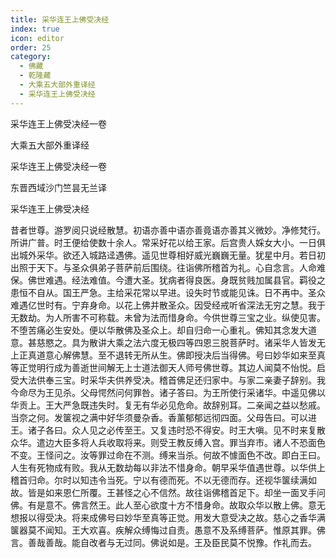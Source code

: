 ```yaml
---
title: 采华连王上佛受决经
index: true
icon: editor
order: 25
category:
  - 佛藏
  - 乾隆藏
  - 大乘五大部外重译经
  - 采华连王上佛受决经
---
```


采华连王上佛受决经一卷  

大乘五大部外重译经  

采华连王上佛受决经一卷  

东晋西域沙门竺昙无兰译  

采华连王上佛受决经  

昔者世尊。游罗阅只说经散慧。初语亦善中语亦善竟语亦善其义微妙。净修梵行。所讲广普。时王便给使数十余人。常采好花以给王家。后宫贵人婇女大小。一日俱出城外采华。欲还入城路迳遇佛。遥见世尊相好威光巍巍无量。犹星中月。若日初出照于天下。与圣众俱弟子菩萨前后围绕。往诣佛所稽首为礼。心自念言。人命难保。佛世难遇。经法难值。今遭大圣。犹病者得良医。身既贫贱加属县官。羁役之患恒不自从。国王严急。主给采花常以早进。设失时节或能见诛。日不再中。圣众难遇亿世时有。宁弃身命。以花上佛并散圣众。因受经戒听省深法无穷之慧。我于无数劫。为人所害不可称载。未曾为法而惜身命。今供世尊三宝之业。纵使见害。不堕苦痛必生安处。便以华散佛及圣众上。却自归命一心重礼。佛知其念发大道意。甚慈愍之。具为散讲大乘之法六度无极四等四恩三脱菩萨时。诸采华人皆发无上正真道意心解佛慧。至不退转无所从生。佛即授决后当得佛。号曰妙华如来至真等正觉明行成为善逝世间解无上士道法御天人师号佛世尊。其边人闻莫不怡悦。启受大法供奉三宝。时采华夫供养受决。稽首佛足还归家中。与家二亲妻子辞别。我今命尽为王见杀。父母愕然问何罪咎。诸子答曰。为王所使行采诸华。中遥见佛以华贡上。王大严急既违失时。复无有华必见危命。故辞别耳。二亲闻之益以愁戚。当奈之何。发箧视之满中好华须曼杂香。香薰郁郁远彻四面。父母告曰。可以进王。诸子各曰。众人见之必传至王。又复违时恐不得安。时王大嗔。见不时来复散众华。遣边大臣多将人兵收取将来。则受王教反缚入宫。罪当弃市。诸人不恐面色不变。王怪问之。汝等罪过命在不测。缚来当杀。何故不懅面色不改。即白王曰。人生有死物成有败。我从无数劫每以非法不惜身命。朝早采华值遇世尊。以华供上稽首归命。尔时以知违令当死。宁以有德而死。不以无德而存。还视华箧续满如故。皆是如来恩仁所覆。王甚怪之心不信然。故往诣佛稽首足下。却坐一面叉手问佛。有是意不。佛言然王。此人至心欲度十方不惜身命。故取众华以散上佛。意无想报以得受决。将来成佛号曰妙华至真等正觉。用发大意受决之故。慈心之香华满箧器莫不闻知。王大欢喜。疾解众缚悔过自责。愚意不及系缚菩萨。惟原其罪。佛言。善哉善哉。能自改者与无过同。佛说如是。王及臣民莫不悦豫。作礼而去。  
